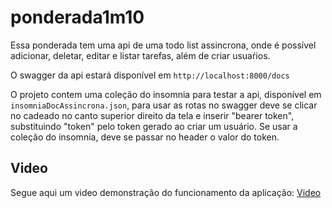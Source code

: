 # ponderada1m10

Essa ponderada tem uma api de uma todo list assincrona, onde é possível adicionar, deletar, editar e listar tarefas, além de criar usuaŕios.

O swagger da api estará disponível em `http://localhost:8000/docs`

O projeto contem uma coleção do insomnia para testar a api, disponível em `insomniaDocAssincrona.json`, para usar as rotas no swagger deve se clicar  no cadeado no canto superior direito da tela e inserir "bearer token", substituindo "token" pelo token gerado ao criar um usuário. Se usar a coleção do insomnia, deve se passar no header o valor do token.

## Video

Segue aqui um video demonstração do funcionamento da aplicação: [Video](https://youtu.be/QaOA-SlyTSw)
